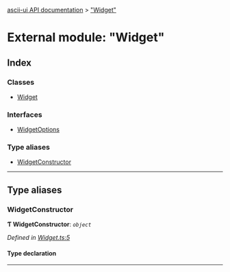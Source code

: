 [ascii-ui API documentation](../README.md) > ["Widget"](../modules/_widget_.md)

# External module: "Widget"

## Index

### Classes

* [Widget](../classes/_widget_.widget.md)

### Interfaces

* [WidgetOptions](../interfaces/_widget_.widgetoptions.md)

### Type aliases

* [WidgetConstructor](_widget_.md#widgetconstructor)

---

## Type aliases

<a id="widgetconstructor"></a>

###  WidgetConstructor

**Ƭ WidgetConstructor**: *`object`*

*Defined in [Widget.ts:5](https://github.com/danikaze/ascii-ui/blob/da18f7c/src/Widget.ts#L5)*

#### Type declaration

___

